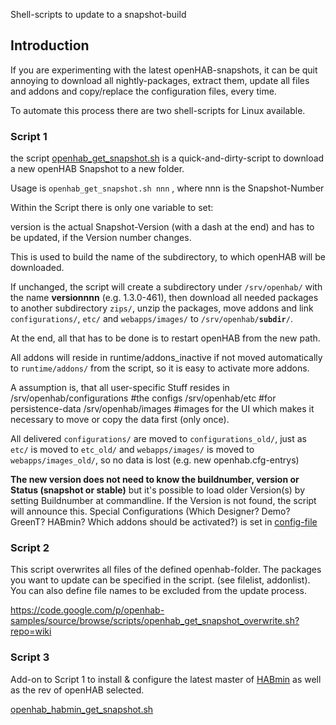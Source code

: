 Shell-scripts to update to a snapshot-build

## Introduction

If you are experimenting with the latest openHAB-snapshots, it can be quit annoying to download all nightly-packages, extract them, update all files and addons and copy/replace the configuration files, every time.


To automate this process there are two shell-scripts for Linux available.

### Script 1

the script [openhab_get_snapshot.sh](http://code.google.com/p/openhab-samples/source/browse/scripts/openhab_get_snapshot.sh?repo=wiki) is a quick-and-dirty-script to download a new openHAB Snapshot to a new folder.

Usage is `openhab_get_snapshot.sh nnn` , where nnn is the Snapshot-Number

Within the Script there is only one variable to set: 

version is the actual Snapshot-Version (with a dash at the end) and has to be updated, if the Version number changes.

This is used to build the name of the subdirectory, to which openHAB will be downloaded. 

If unchanged, the script will create a subdirectory under `/srv/openhab/` with the name **versionnnn** (e.g. 1.3.0-461), then download all needed packages to another subdirectory `zips/`, unzip the packages, move addons and link `configurations/`, `etc/` and `webapps/images/` to `/srv/openhab/`**`subdir`**`/`.

At the end, all that has to be done is to restart openHAB from the new path.

All addons will reside in runtime/addons_inactive if not moved automatically to `runtime/addons/` from the script, so it is easy to activate more addons.  

A assumption is, that all user-specific Stuff resides in 
    /srv/openhab/configurations #the configs
    /srv/openhab/etc #for persistence-data
    /srv/openhab/images #images for the UI
which makes it necessary to move or copy the data first (only once).

All delivered `configurations/` are moved to `configurations_old/`, just as `etc/` is moved to `etc_old/` and `webapps/images/` is moved to `webapps/images_old/`, so no data is lost (e.g. new openhab.cfg-entrys)

**The new version does not need to know the buildnumber, version or Status (snapshot or stable)**
but it's possible to load older Version(s) by setting Buildnumber at commandline. If the Version is not found, the script will announce this.
Special Configurations (Which Designer? Demo? GreenT? HABmin? Which addons should be activated?) is set in [config-file](https://code.google.com/p/openhab-samples/source/browse/scripts/getsnap.cfg?repo=wiki)


### Script 2

This script overwrites all files of the defined openhab-folder.
The packages you want to update can be specified in the script. (see filelist, addonlist).
You can also define file names to be excluded from the update process.

https://code.google.com/p/openhab-samples/source/browse/scripts/openhab_get_snapshot_overwrite.sh?repo=wiki

### Script 3

Add-on to Script 1 to install & configure the latest master of [HABmin](https://github.com/cdjackson/HABmin) as well as the rev of openHAB selected.

[openhab_habmin_get_snapshot.sh](https://code.google.com/p/openhab-samples/source/browse/scripts/openhab_habmin_get_snapshot.sh?repo=wiki)